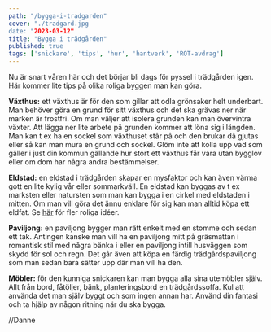 ```yaml
---
path: "/bygga-i-tradgarden"
cover: "./tradgard.jpg
date: "2023-03-12"
title: "Bygga i trädgården"
published: true
tags: ['snickare', 'tips', 'hur', 'hantverk', 'ROT-avdrag']
---
```


Nu är snart våren här och det börjar bli dags för pyssel i trädgården igen. Här kommer lite tips på olika roliga byggen man kan göra.  

**Växthus:** ett växthus är för den som gillar att odla grönsaker helt underbart. Man behöver göra en grund för sitt växthus och det ska grävas ner när marken är frostfri. Om man väljer att isolera grunden kan man övervintra växter. Att lägga ner lite arbete på grunden kommer att löna sig i längden. Man kan t ex ha en sockel som växthuset står på och den brukar då gjutas eller så kan man mura en grund och sockel. Glöm inte att kolla upp vad som gäller i just din kommun gällande hur stort ett växthus får vara utan bygglov eller om dom har några andra bestämmelser.  

**Eldstad:** en eldstad i trädgården skapar en mysfaktor och kan även värma gott en lite kylig vår eller sommarkväll. En eldstad kan byggas av t ex marksten eller natursten som man kan bygga i en cirkel med eldstaden i mitten. Om man vill göra det ännu enklare för sig kan man alltid köpa ett eldfat. Se [här](https://villalivet.se/om-tradgard/gor-det-sjalv-fire-pit-eller-eldstad-utomhus/) för fler roliga idéer.  

**Paviljong:** en paviljong bygger man rätt enkelt med en stomme och sedan ett tak. Antingen kanske man vill ha en paviljong mitt på gräsmattan i romantisk stil med några bänka i eller en paviljong intill husväggen som skydd för sol och regn. Det går även att köpa en färdig trädgårdspaviljong som man sedan bara sätter upp där man vill ha den.  

**Möbler:** för den kunniga snickaren kan man bygga alla sina utemöbler själv. Allt från bord, fåtöljer, bänk, planteringsbord en trädgårdssoffa. Kul att använda det man själv byggt och som ingen annan har. Använd din fantasi och ta hjälp av någon ritning när du ska bygga.  

 


//Danne
